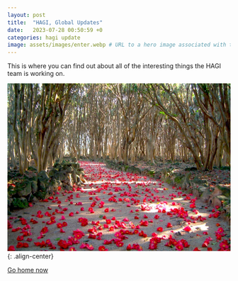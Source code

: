 ```yaml
---
layout: post
title:  "HAGI, Global Updates"
date:   2023-07-28 00:50:59 +0
categories: hagi update
image: assets/images/enter.webp # URL to a hero image associated with the post (e.g., /assets/page-pic.jpg)
---
```

This is where you can find out about all of the interesting things the HAGI team is working on.

![center-aligned-image](/assets/images/10109.jpg){: .align-center}

[Go home now](hagi-global.github.io)